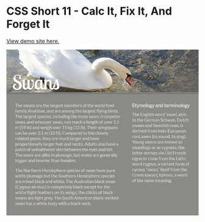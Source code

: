 # CSS Short 11 - Calc It, Fix It, And Forget It

[View demo site here.](https://webdevtuts.github.io/css_shorts_11_calc_it_fix_it_forget_it/)

![Preview](screenshot.png)
